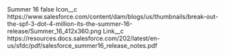 <?xml version="1.0" encoding="UTF-8"?>
<CustomMetadata xmlns="http://soap.sforce.com/2006/04/metadata" xmlns:xsi="http://www.w3.org/2001/XMLSchema-instance" xmlns:xsd="http://www.w3.org/2001/XMLSchema">
    <label>Summer 16</label>
    <protected>false</protected>
    <values>
        <field>Icon__c</field>
        <value xsi:type="xsd:string">https://www.salesforce.com/content/dam/blogs/us/thumbnails/break-out-the-spf-3-dot-4-million-its-the-summer-16-release/Summer_16_412x360.png</value>
    </values>
    <values>
        <field>Link__c</field>
        <value xsi:type="xsd:string">https://resources.docs.salesforce.com/202/latest/en-us/sfdc/pdf/salesforce_summer16_release_notes.pdf</value>
    </values>
</CustomMetadata>
